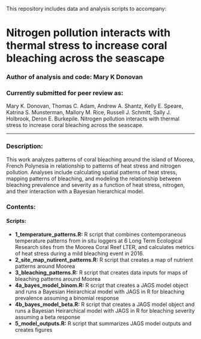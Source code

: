This repository includes data and analysis scripts to accompany:

# Nitrogen pollution interacts with thermal stress to increase coral bleaching across the seascape

### Author of analysis and code: Mary K Donovan
### Currently submitted for peer review as:
Mary K. Donovan, Thomas C. Adam, Andrew A. Shantz, Kelly E. Speare, Katrina S. Munsterman, Mallory M. Rice, Russell J. Schmitt, Sally J. Holbrook, Deron E. Burkepile. Nitrogen pollution interacts with thermal stress to increase coral bleaching across the seascape.
 


-----

### Description:
This work analyzes patterns of coral bleaching around the island of Moorea, French Polynesia in relationship to patterns of heat stress and nitrogen pollution. Analyses include calculating spatial patterns of heat stress, mapping patterns of bleaching, and modeling the relationship between bleaching prevalence and severity as a function of heat stress, nitrogen, and their interaction with a Bayesian hierarchical model.

### Contents:
#### Scripts:
* **1_temperature_patterns.R:** R script that combines contemporaneous temperature patterns from in situ loggers at 6 Long Term Ecological Research sites from the Moorea Coral Reef LTER, and calculates metrics of heat stress during a mild bleaching event in 2016.
* **2_site_map_nutirent_patterns.R:** R script that creates a map of nutrient patterns around Moorea
* **3_bleaching_patterns.R:** R script that creates data inputs for maps of bleaching patterns around Moorea
* **4a_bayes_model_binom.R:** R script that creates a JAGS model object and runs a Bayesian Heirarchical model with JAGS in R for bleaching prevalence assuming a binomial response
* **4b_bayes_model_beta.R:** R script that creates a JAGS model object and runs a Bayesian Heirarchical model with JAGS in R for bleaching severity assuming a beta response
* **5_model_outputs.R:** R script that summarizes JAGS model outputs and creates figures
